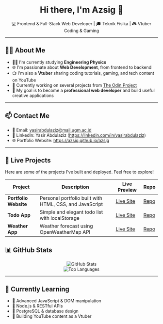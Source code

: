 <h1 align="center">Hi there, I'm Azsig 👋</h1>
<p align="center">💻 Frontend & Full-Stack Web Developer | 🎓 Teknik Fisika | 🎮 Vtuber Coding & Gaming</p>

---

## 🧑‍💻 About Me

- 👨‍🎓 I'm currently studying **Engineering Physics**  
- 🌐 I'm passionate about **Web Development**, from frontend to backend  
- 📺 I'm also a **Vtuber** sharing coding tutorials, gaming, and tech content on YouTube  
- 🔭 Currently working on several projects from [The Odin Project](https://www.theodinproject.com)  
- 🎯 My goal is to become a **professional web developer** and build useful creative applications

---

## 📫 Contact Me

- 📧 Email: yasirabdulaziz@mail.ugm.ac.id
- 🔗 LinkedIn: Yasir Abdulaziz (https://linkedin.com/in/yasirabdulaziz)
- 🌐 Portfolio Website: https://azsig.github.io/azsig

---

## 🚀 Live Projects

Here are some of the projects I've built and deployed. Feel free to explore!

| Project | Description | Live Preview | Repo |
|--------|-------------|--------------|------|
| **Portfolio Website** | Personal portfolio built with HTML, CSS, and JavaScript | [Live Site](https://azsig.github.io/azsig) | [Repo](https://github.com/azsig/azsig) |
| **Todo App** | Simple and elegant todo list with localStorage | [Live Site](https://azsig.github.io/todoList-OdinP/) | [Repo](https://github.com/azsig/todoList-OdinP) |
| **Weather App** | Weather forecast using OpenWeatherMap API | [Live Site](https://azsig.github.io/weatherApp-OdinP/) | [Repo](https://github.com/azsig/weatherApp-OdinP/) |

## 📊 GitHub Stats

<p align="center">
  <img src="https://github-readme-stats.vercel.app/api?username=azsig&show_icons=true&theme=tokyonight" alt="GitHub Stats" />
  <br />
  <img src="https://github-readme-stats.vercel.app/api/top-langs/?username=azsig&layout=compact&theme=tokyonight" alt="Top Languages" />
</p>

---

## 🧠 Currently Learning

- 🔹 Advanced JavaScript & DOM manipulation  
- 🔹 Node.js & RESTful APIs  
- 🔹 PostgreSQL & database design  
- 🔹 Building YouTube content as a Vtuber
